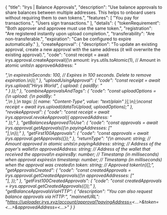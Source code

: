 {
  "title": "Irys | Balance Approvals",
  "description": "Use balance approvals to share balances between multiple addresses. This helps to onboard users without requiring them to own tokens.",
  "features": [
    "You pay for transactions.",
    "Users sign transactions."
  ],
  "details": {
    "tokenRequirement": "Both approver and approvee must use the same token.",
    "registration": "Are registered instantly upon upload completion.",
    "transferability": "Are non-transferable.",
    "expiration": "Can be configured to expire automatically."
  },
  "createApproval": {
    "description": "To update an existing approval, create a new approval with the same address (it will overwrite the existing approval).",
    "code": "const receipt = await irys.approval.createApproval({\n  amount: irys.utils.toAtomic(1), // Amount in atomic units\n  approvedAddress: \"<address>\",\n  expiresInSeconds: 100, // Expires in 100 seconds. Delete to remove expiration.\n});"
  },
  "uploadUsingApproval": {
    "code": "const receipt = await irys.upload(\"Hirys World\", { upload: { paidBy: \"<address>\" } });"
  },
  "combineApprovalsAndTags": {
    "code": "const uploadOptions = {\n  upload: {\n    paidBy: \"<address>\",\n  },\n  tags: [{ name: \"Content-Type\", value: \"text/plain\" }],\n};\nconst receipt = await irys.upload(dataToUpload, uploadOptions);"
  },
  "revokeApproval": {
    "code": "const receipt = await irys.approval.revokeApproval({ approvedAddress: \"<address>\" });"
  },
  "getBalancesApprovedToUse": {
    "code": "const approvals = await irys.approval.getApprovals({\n  payingAddresses: [\"<address>\"],\n});"
  },
  "getFirst100Approvals": {
    "code": "const approvals = await irys.approval.getApprovals({});"
  },
  "returnType": "{\n  amount: string; // Amount approved in atomic units\n  payingAddress: string; // Address of the payer's wallet\n  approvedAddress: string; // Address of the wallet that received the approval\n  expiresBy: number; // Timestamp (in milliseconds) when approval expires\n  timestamp: number; // Timestamp (in milliseconds) when the approval was created\n  token: string; // Approved token\n}[];",
  "getApprovalsCreated": {
    "code": "const createdApprovals = irys.approval.getCreatedApprovals({\n  approvedAddresses: [\"<address>\"],
});"
  },
  "getFirst100CreatedApprovals": {
    "code": "const createdApprovals = irys.approval.getCreatedApprovals({});"
  },
  "getBalanceApprovalsViaHTTP": {
    "description": "You can also request balance approvals via HTTP:",
    "mainnetURL": "https://uploader.irys.xyz/account/approval?payingAddress=<...>&token=<...>&approvedAddress=<...>"
  }
}